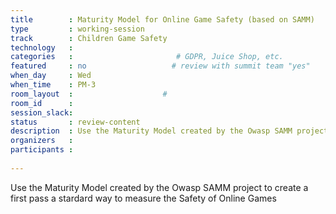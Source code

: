 ```yaml
---
title        : Maturity Model for Online Game Safety (based on SAMM)
type         : working-session
track        : Children Game Safety
technology   :
categories   :                       # GDPR, Juice Shop, etc.
featured     : no                   # review with summit team "yes"
when_day     : Wed
when_time    : PM-3
room_layout  :                    #
room_id      :
session_slack:
status       : review-content
description  : Use the Maturity Model created by the Owasp SAMM project to create a first pass a stardard way to measure the Safety of Online Games
organizers   :
participants :
    
---
```


Use the Maturity Model created by the Owasp SAMM project to create a first pass a stardard way to measure the Safety of Online Games
